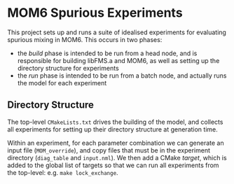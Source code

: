 # MOM6 Spurious Experiments

This project sets up and runs a suite of idealised experiments for evaluating spurious mixing in MOM6. This occurs in two phases:

- the *build* phase is intended to be run from a head node, and is responsible for building libFMS.a and MOM6, as well as setting up the directory structure for experiments
- the *run* phase is intended to be run from a batch node, and actually runs the model for each experiment

## Directory Structure
The top-level `CMakeLists.txt` drives the building of the model, and collects all experiments for setting up their directory structure at generation time.

Within an experiment, for each parameter combination we can generate an input file (`MOM_override`), and copy files that must be in the experiment directory (`diag_table` and `input.nml`). We then add a CMake *target*, which is added to the global list of targets so that we can run all experiments from the top-level: e.g. `make lock_exchange`.